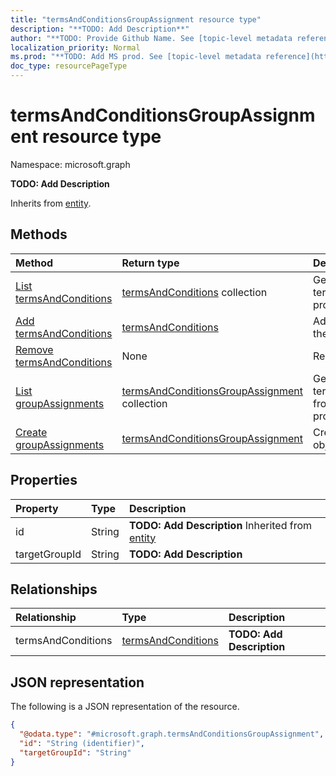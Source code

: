 ```yaml
---
title: "termsAndConditionsGroupAssignment resource type"
description: "**TODO: Add Description**"
author: "**TODO: Provide Github Name. See [topic-level metadata reference](https://msgo.azurewebsites.net/add/document/guidelines/metadata.html#topic-level-metadata)**"
localization_priority: Normal
ms.prod: "**TODO: Add MS prod. See [topic-level metadata reference](https://msgo.azurewebsites.net/add/document/guidelines/metadata.html#topic-level-metadata)**"
doc_type: resourcePageType
---
```


# termsAndConditionsGroupAssignment resource type


Namespace: microsoft.graph

**TODO: Add Description**


Inherits from [entity](../resources/entity.md).

## Methods
|Method|Return type|Description|
|:---|:---|:---|
|[List termsAndConditions](../api/termsandconditionsgroupassignment-list-termsandconditions.md)|[termsAndConditions](../resources/termsandconditions.md) collection|Get the termsAndConditions from the termsAndConditions navigation property.|
|[Add termsAndConditions](../api/termsandconditionsgroupassignment-post-termsandconditions.md)|[termsAndConditions](../resources/termsandconditions.md)|Add termsAndConditions by posting to the termsAndConditions collection.|
|[Remove termsAndConditions](../api/termsandconditionsgroupassignment-delete-termsandconditions.md)|None|Remove a [termsAndConditions](../resources/termsandconditions.md) object.|
|[List groupAssignments](../api/termsandconditions-list-groupassignments.md)|[termsAndConditionsGroupAssignment](../resources/termsandconditionsgroupassignment.md) collection|Get the termsAndConditionsGroupAssignments from the groupAssignments navigation property.|
|[Create groupAssignments](../api/termsandconditions-post-groupassignments.md)|[termsAndConditionsGroupAssignment](../resources/termsandconditionsgroupassignment.md)|Create a new groupAssignments object.|

## Properties
|Property|Type|Description|
|:---|:---|:---|
|id|String|**TODO: Add Description** Inherited from [entity](../resources/entity.md)|
|targetGroupId|String|**TODO: Add Description**|

## Relationships
|Relationship|Type|Description|
|:---|:---|:---|
|termsAndConditions|[termsAndConditions](../resources/termsandconditions.md)|**TODO: Add Description**|

## JSON representation
The following is a JSON representation of the resource.
<!-- {
  "blockType": "resource",
  "keyProperty": "id",
  "@odata.type": "microsoft.graph.termsAndConditionsGroupAssignment",
  "baseType": "microsoft.graph.entity",
  "openType": false
}
-->
``` json
{
  "@odata.type": "#microsoft.graph.termsAndConditionsGroupAssignment",
  "id": "String (identifier)",
  "targetGroupId": "String"
}
```

